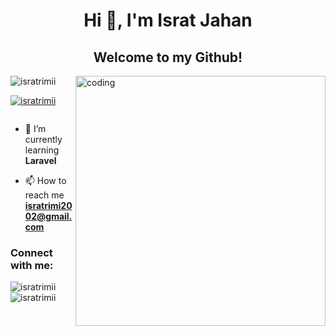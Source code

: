 <h1 align="center">Hi 👋, I'm Israt Jahan</h1>
<h2 align="center">Welcome to my Github!</h3>

<img align="right" alt="coding" width="400" src="https://img.freepik.com/free-vector/girl-using-laptop-with-binary-code_1308-114505.jpg?semt=ais_hybrid">

<p align="left"> <img src="https://komarev.com/ghpvc/?username=isratrimii&label=Profile%20views&color=0e75b6&style=flat" alt="isratrimii" /> </p>

<p align="left"> <a href="https://github.com/ryo-ma/github-profile-trophy"><img src="https://github-profile-trophy.vercel.app/?username=isratrimii" alt="isratrimii" /></a> </p>

<p align="left"> <a href="https://twitter.com/" target="blank"><img src="https://img.shields.io/twitter/follow/?logo=twitter&style=for-the-badge" alt="" /></a> </p>

- 🌱 I’m currently learning **Laravel**

- 📫 How to reach me **isratrimi2002@gmail.com**

<h3 align="left">Connect with me:</h3>
<p align="left">
</p>

<p><img align="left" src="https://github-readme-stats.vercel.app/api/top-langs?username=isratrimii&show_icons=true&locale=en&layout=compact" alt="isratrimii" /></p>

<p>&nbsp;<img align="center" src="https://github-readme-stats.vercel.app/api?username=isratrimii&show_icons=true&locale=en" alt="isratrimii" /></p>

